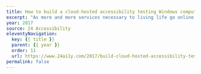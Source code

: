 ```yaml
---
title: How to build a cloud-hosted accessibility testing Windows computer using Amazon WorkSpaces
excerpt: "As more and more services necessary to living life go online, it becomes imperative to ensure that everyone—regardless of ability or circumstance—can use the websites that host them"
year: 2017
source: 24 Accessibility
eleventyNavigation:
  key: {{ title }}
  parent: {{ year }}
  order: 11
  url: https://www.24a11y.com/2017/build-cloud-hosted-accessibility-testing-windows-computer-using-amazon-workspaces/
permalink: false
---
```

